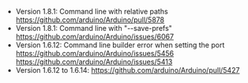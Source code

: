- Version 1.8.1: Command line with relative paths https://github.com/arduino/Arduino/pull/5878
- Version 1.8.1: Command line with "--save-prefs" https://github.com/arduino/Arduino/issues/6067
- Version 1.6.12: Command line builder error when setting the port https://github.com/arduino/Arduino/issues/5456 https://github.com/arduino/Arduino/issues/5413
- Version 1.6.12 to 1.6.14: https://github.com/arduino/Arduino/pull/5427